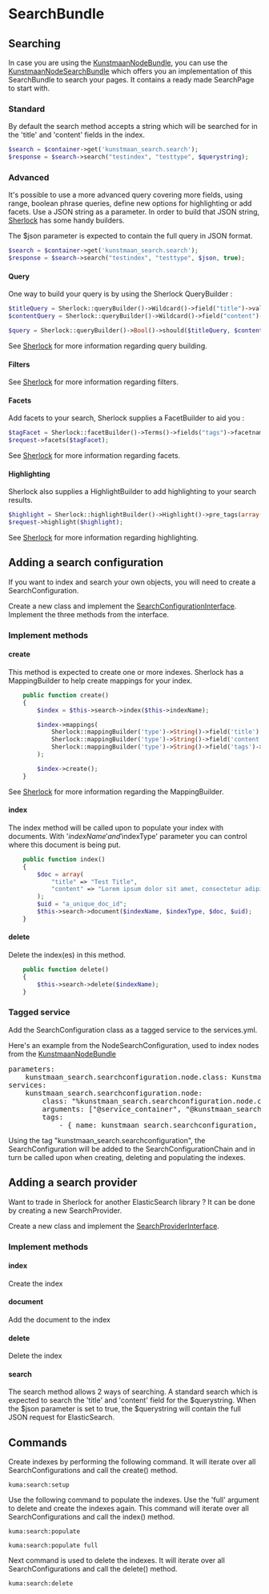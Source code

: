 # SearchBundle

## Searching

In case you are using the [KunstmaanNodeBundle](https://github.com/Kunstmaan/KunstmaanNodeBundle), you can use the [KunstmaanNodeSearchBundle](https://github.com/Kunstmaan/KunstmaanNodeSearchBundle) which offers you an implementation of this SearchBundle to search your pages. It contains a ready made SearchPage to start with.

### Standard

By default the search method accepts a string which will be searched for in the 'title' and 'content' fields in the index.

```PHP
$search = $container->get('kunstmaan_search.search');
$response = $search->search("testindex", "testtype", $querystring);
```

### Advanced

It's possible to use a more advanced query covering more fields, using range, boolean phrase queries, define new options for highlighting or add facets. Use a JSON string as a parameter. In order to build that JSON string, [Sherlock](https://github.com/polyfractal/sherlock) has some handy builders.

The $json parameter is expected to contain the full query in JSON format.

```PHP
$search = $container->get('kunstmaan_search.search');
$response = $search->search("testindex", "testtype", $json, true);
```

#### Query

One way to build your query is by using the Sherlock QueryBuilder :

```PHP
$titleQuery = Sherlock::queryBuilder()->Wildcard()->field("title")->value($querystring);
$contentQuery = Sherlock::queryBuilder()->Wildcard()->field("content")->value($querystring);

$query = Sherlock::queryBuilder()->Bool()->should($titleQuery, $contentQuery)->minimum_number_should_match(1);
```

See [Sherlock](https://github.com/polyfractal/sherlock) for more information regarding query building.

#### Filters

See [Sherlock](https://github.com/polyfractal/sherlock) for more information regarding filters.

#### Facets

Add facets to your search, Sherlock supplies a FacetBuilder to aid you :

```PHP
$tagFacet = Sherlock::facetBuilder()->Terms()->fields("tags")->facetname("tag");
$request->facets($tagFacet);
```

See [Sherlock](https://github.com/polyfractal/sherlock) for more information regarding facets.

#### Highlighting

Sherlock also supplies a HighlightBuilder to add highlighting to your search results.

```PHP
$highlight = Sherlock::highlightBuilder()->Highlight()->pre_tags(array("<strong>"))->post_tags(array("</strong>"))->fields(array("content" => array("fragment_size" => 150, "number_of_fragments" => 1)));
$request->highlight($highlight);
```

See [Sherlock](https://github.com/polyfractal/sherlock) for more information regarding highlighting.

## Adding a search configuration

If you want to index and search your own objects, you will need to create a SearchConfiguration.

Create a new class and implement the [SearchConfigurationInterface](https://github.com/Kunstmaan/KunstmaanSearchBundle/blob/sherlock/Configuration/SearchConfigurationInterface.php).
Implement the three methods from the interface.

### Implement methods

#### create

This method is expected to create one or more indexes. Sherlock has a MappingBuilder to help create mappings for your index.

```PHP
    public function create()
    {
        $index = $this->search->index($this->indexName);

        $index->mappings(
            Sherlock::mappingBuilder('type')->String()->field('title'),
            Sherlock::mappingBuilder('type')->String()->field('content'),
            Sherlock::mappingBuilder('type')->String()->field('tags')->analyzer('keyword'),
        );

        $index->create();
    }
```
See [Sherlock](https://github.com/polyfractal/sherlock) for more information regarding the MappingBuilder.

#### index

The index method will be called upon to populate your index with documents. With '$indexName' and '$indexType' parameter you can control where this document is being put.

```PHP
    public function index()
    {
        $doc = array(
            "title" => "Test Title",
            "content" => "Lorem ipsum dolor sit amet, consectetur adipiscing elit. Curabitur nec lacus tortor, ut ultricies libero. Donec dapibus erat a nisi condimentum viverra."
        );
        $uid = "a_unique_doc_id";
        $this->search->document($indexName, $indexType, $doc, $uid);
    }
```

#### delete

Delete the index(es) in this method.

```PHP
    public function delete()
    {
        $this->search->delete($indexName);
    }
```
### Tagged service

Add the SearchConfiguration class as a tagged service to the services.yml.

Here's an example from the NodeSearchConfiguration, used to index nodes from the [KunstmaanNodeBundle](https://github.com/Kunstmaan/KunstmaanNodeBundle)

<pre>
parameters:
    kunstmaan_search.searchconfiguration.node.class: Kunstmaan\SearchBundle\Node\NodeSearchConfiguration
services:
    kunstmaan_search.searchconfiguration.node:
        class: "%kunstmaan_search.searchconfiguration.node.class%"
        arguments: ["@service_container", "@kunstmaan_search.search"]
        tags:
            - { name: kunstmaan_search.searchconfiguration, alias: Node }
</pre>

Using the tag "kunstmaan_search.searchconfiguration", the SearchConfiguration will be added to the SearchConfigurationChain and in turn be called upon when creating, deleting and populating the indexes.

## Adding a search provider

Want to trade in Sherlock for another ElasticSearch library ? It can be done by creating a new SearchProvider.

Create a new class and implement the [SearchProviderInterface](https://github.com/Kunstmaan/KunstmaanSearchBundle/blob/sherlock/Search/SearchProviderInterface.php).

### Implement methods

#### index

Create the index

#### document

Add the document to the index

#### delete

Delete the index

#### search

The search method allows 2 ways of searching. A standard search which is expected to search the 'title' and 'content' field for the $querystring. When the $json parameter is set to true, the $querystring will contain the full JSON request for ElasticSearch.

## Commands

Create indexes by performing the following command. It will iterate over all SearchConfigurations and call the create() method.
```
kuma:search:setup
```
Use the following command to populate the indexes. Use the 'full' argument to delete and create the indexes again. This command will iterate over all SearchConfigurations and call the index() method.
```
kuma:search:populate
```
```
kuma:search:populate full
```
Next command is used to delete the indexes. It will iterate over all SearchConfigurations and call the delete() method.
```
kuma:search:delete
```
